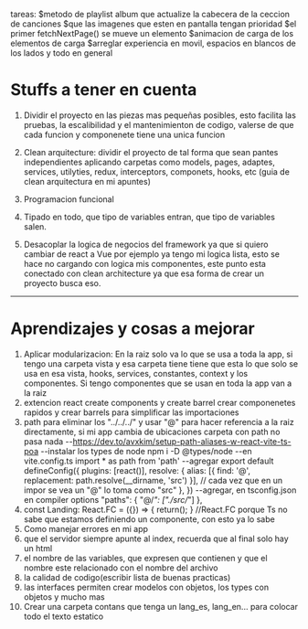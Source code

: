 tareas:
    $metodo de playlist album que actualize la cabecera de la ceccion de canciones
    $que las imagenes que esten en pantalla tengan prioridad
    $el primer fetchNextPage() se mueve un elemento
    $animacion de carga de los elementos de carga
    $arreglar experiencia en movil, espacios en blancos de los lados y todo en general




# Stuffs a tener en cuenta

1. Dividir el proyecto en las piezas mas pequeñas posibles, esto facilita las pruebas, la escalibilidad y el mantenimienton de codigo, valerse de que cada funcion y componenete tiene una unica funcion

2. Clean arquitecture: dividir el proyecto de tal forma que sean pantes independientes aplicando carpetas como models, pages, adaptes, services, utilyties, redux, interceptors, componets, hooks, etc (guia de clean arquitectura en mi apuntes)

3. Programacion funcional

4. Tipado en todo, que tipo de variables entran, que tipo de variables salen.

5. Desacoplar la logica de negocios del framework ya que si quiero cambiar de react a Vue por ejemplo ya tengo mi logica lista, esto se hace no cargando con logica mis componentes, este punto esta conectado con clean architecture ya que esa forma de crear un proyecto busca eso.


----------------------------------------------


# Aprendizajes y cosas a mejorar

1. Aplicar modularizacion: En la raiz solo va lo que se usa a toda la app, si tengo una carpeta vista y esa carpeta tiene tiene que esta lo que solo se usa en esa vista, hooks, services, constantes, context y los componentes. Si tengo componentes que se usan en toda la app van a la raiz
2. extencion react create components y create barrel crear componenetes rapidos y crear barrels para simplificar las importaciones
4. path para eliminar los "../../../" y usar "@" para hacer referencia a la raiz directamente, si mi app cambia de ubicaciones carpeta
con path no pasa nada 
    --https://dev.to/avxkim/setup-path-aliases-w-react-vite-ts-poa
    --instalar los types de node  npm i -D @types/node
    --en vite.config.ts  import * as path from 'path'
    --agregar 
        export default defineConfig({
            plugins: [react()],
            resolve: {
                alias: [{ find: '@', replacement: path.resolve(__dirname, 'src') }],
                // cada vez que en un impor se vea un "@" lo toma como "src"
            },
        })
    --agregar, en tsconfig.json en compiler options
        "paths": {
            "@/*": ["./src/*"]
        },
7. const Landing: React.FC<LandingProps>  = ({}) => { return(); } //React.FC porque Ts no sabe que estamos definiendo un componente, con esto ya lo sabe
8. Como manejar errores en mi app
9. que el servidor siempre apunte al index, recuerda que al final solo hay un html
10. el nombre de las variables, que expresen que contienen y que el nombre este relacionado con el nombre del archivo
11. la calidad de codigo(escribir lista de buenas practicas)
12. las interfaces permiten crear modelos con objetos, los types con objetos y mucho mas
13. Crear una carpeta contans que tenga un lang_es, lang_en... para colocar todo el texto estatico
